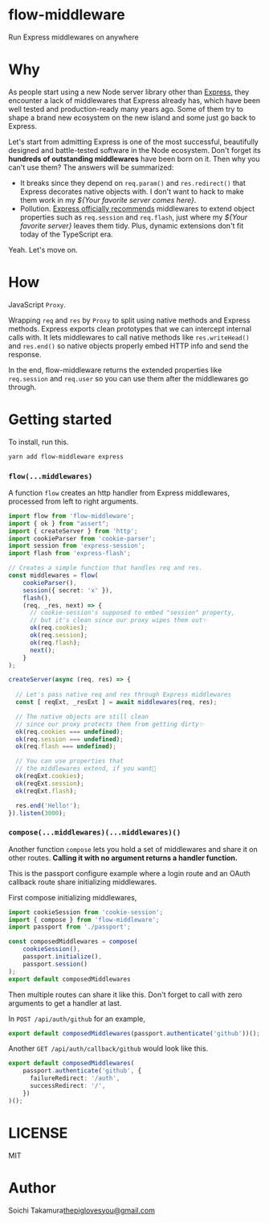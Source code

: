 # flow-middleware

Run Express middlewares on anywhere

# Why

As people start using a new Node server library other than [Express](https://expressjs.com/), they encounter a lack of middlewares that Express already has, which have been well tested and production-ready many years ago. Some of them try to shape a brand new ecosystem on the new island and some just go back to Express.

Let's start from admitting Express is one of the most successful, beautifully designed and battle-tested software in the Node ecosystem. Don't forget its **hundreds of outstanding middlewares** have been born on it. Then why you can't use them? The answers will be summarized:

* It breaks since they depend on `req.param()` and `res.redirect()` that Express decorates native objects with. I don't want to hack to make them work in my _${Your favorite server comes here}_.
* Pollution. [Express officially recommends](https://expressjs.com/en/guide/writing-middleware.html) middlewares to extend object properties such as `req.session` and `req.flash`, just where my _${Your favorite server}_ leaves them tidy. Plus, dynamic extensions don't fit today of the TypeScript era.

Yeah. Let's move on.

# How

JavaScript `Proxy`.

Wrapping `req` and `res` by `Proxy` to split using native methods and Express methods. Express exports clean prototypes that we can intercept internal calls with. It lets middlewares to call native methods like `res.writeHead()` and `res.end()` so native objects properly embed HTTP info and send the response.

In the end, flow-middleware returns the extended properties like `req.session` and `req.user` so you can use them after the middlewares go through.

# Getting started

To install, run this.

```bash
yarn add flow-middleware express
```

### `flow(...middlewares)`

A function `flow` creates an http handler from Express middlewares, processed from left to right arguments.

```typescript
import flow from 'flow-middleware';
import { ok } from "assert";
import { createServer } from 'http';
import cookieParser from 'cookie-parser';
import session from 'express-session';
import flash from 'express-flash';

// Creates a simple function that handles req and res.
const middlewares = flow(
    cookieParser(),
    session({ secret: 'x' }),
    flash(),
    (req, _res, next) => {
      // cookie-session's supposed to embed "session" property,
      // but it's clean since our proxy wipes them out✨
      ok(req.cookies);
      ok(req.session);
      ok(req.flash);
      next();
    }
);

createServer(async (req, res) => {
  
  // Let's pass native req and res through Express middlewares
  const [ reqExt, _resExt ] = await middlewares(req, res);

  // The native objects are still clean
  // since our proxy protects them from getting dirty✨
  ok(req.cookies === undefined);
  ok(req.session === undefined);
  ok(req.flash === undefined);

  // You can use properties that
  // the middlewares extend, if you want🚚
  ok(reqExt.cookies);
  ok(reqExt.session);
  ok(reqExt.flash);

  res.end('Hello!');
}).listen(3000);
```

### `compose(...middlewares)(...middlewares)()`

Another function `compose` lets you hold a set of middlewares and share it on other routes. **Calling it with no argument returns a handler function.**

This is the passport configure example where a login route and an OAuth callback route share initializing middlewares.

First compose initializing middlewares,

```typescript
import cookieSession from 'cookie-session';
import { compose } from 'flow-middleware';
import passport from './passport';

const composedMiddlewares = compose(
    cookieSession(),
    passport.initialize(),
    passport.session()
);
export default composedMiddlewares
```

Then multiple routes can share it like this. Don't forget to call with zero arguments to get a handler at last.

In `POST /api/auth/github` for an example,

```typescript
export default composedMiddlewares(passport.authenticate('github'))();
```

Another `GET /api/auth/callback/github` would look like this.

```typescript
export default composedMiddlewares(
    passport.authenticate('github', {
      failureRedirect: '/auth',
      successRedirect: '/',
    })
)();
```

# LICENSE

MIT

# Author

Soichi Takamura<thepiglovesyou@gmail.com>
